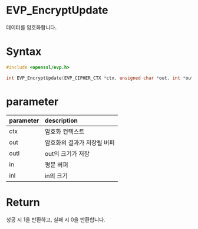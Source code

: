 # EVP_EncryptUpdate

데이터를 암호화합니다.

# **Syntax**

```c++
#include <openssl/evp.h>

int EVP_EncryptUpdate(EVP_CIPHER_CTX *ctx, unsigned char *out, int *outl, unsigned char *in, int inl); 
```

# **parameter**

| parameter | description |
| :---      | :--- |
| ctx | 암호화 컨텍스트 |
| out | 암호화의 결과가 저장될 버퍼 |
| outl | out의 크기가 저장 |
| in | 평문 버퍼 |
| inl | in의 크기 |

# **Return**

성공 시 1을 반환하고, 실패 시 0을 반환합니다.
